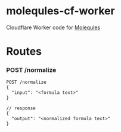# molequles-cf-worker

Cloudflare Worker code for [Molequles](https://molequles.app) 

# Routes

### POST /normalize

```
POST /normalize
{
  "input": "<formula text>"
}

// response
{
  "output": "<normalized formula text>"
}
```
